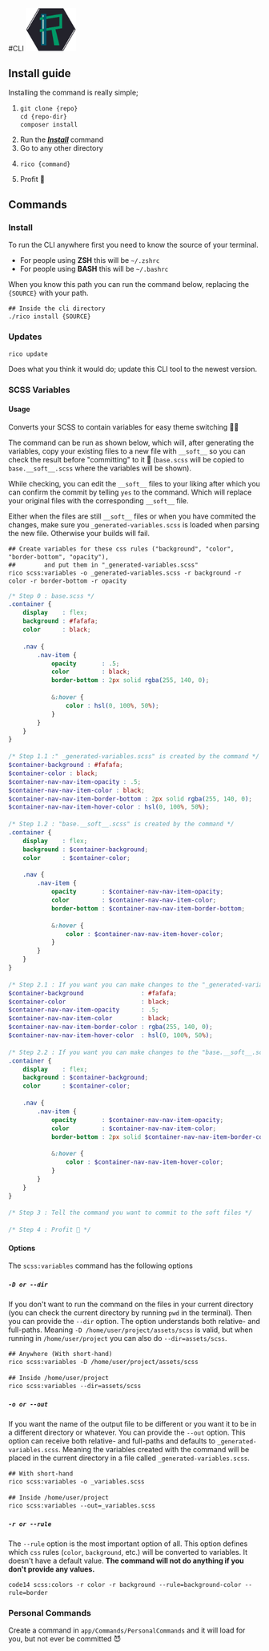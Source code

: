 #CLI
<img src="/docs/assets/logo.png?raw=true" width="100" width="100" alt="CLI Logo" />

## Install guide
Installing the command is really simple;
1. ```shell script
   git clone {repo}
   cd {repo-dir}
   composer install
   ```
1. Run the _**[Install](#install)**_ command
1. Go to any other directory
1. ```shell script
   rico {command}
   ```
1. Profit 🎉

## Commands

### Install
To run the CLI anywhere first you need to know the source of your terminal.
- For people using **ZSH** this will be `~/.zshrc`
- For people using **BASH** this will be `~/.bashrc`

When you know this path you can run the command below, replacing the `{SOURCE}` with your path.
 
```shell script
## Inside the cli directory
./rico install {SOURCE}
```

### Updates
```shell script
rico update
```
Does what you think it would do; update this CLI tool to the newest version.

### SCSS Variables

#### Usage
Converts your SCSS to contain variables for easy theme switching 🥷🏼

The command can be run as shown below, which will, after generating the variables, copy your existing files to a new file with `__soft__` so you can check the result before "committing" to it 💍
(`base.scss` will be copied to `base.__soft__.scss` where the variables will be shown).

While checking, you can edit the `__soft__` files to your liking after which you can confirm the commit by telling `yes` to the command. Which will replace your original files with the corresponding `__soft__` file.

Either when the files are still `__soft__` files or when you have commited the changes, make sure you `_generated-variables.scss` is loaded when parsing the new file. Otherwise your builds will fail.

```shell script
## Create variables for these css rules ("background", "color", "border-bottom", "opacity"),
##        and put them in "_generated-variables.scss"
rico scss:variables -o _generated-variables.scss -r background -r color -r border-bottom -r opacity
```

```scss
/* Step 0 : base.scss */
.container {
    display    : flex;
    background : #fafafa;
    color      : black;

    .nav {
        .nav-item {
            opacity       : .5;
            color         : black;
            border-bottom : 2px solid rgba(255, 140, 0);
            
            &:hover {
                color : hsl(0, 100%, 50%);
            }
        }
    }
}

/* Step 1.1 :" _generated-variables.scss" is created by the command */
$container-background : #fafafa;
$container-color : black;
$container-nav-nav-item-opacity : .5;
$container-nav-nav-item-color : black;
$container-nav-nav-item-border-bottom : 2px solid rgba(255, 140, 0);
$container-nav-nav-item-hover-color : hsl(0, 100%, 50%);

/* Step 1.2 : "base.__soft__.scss" is created by the command */
.container {
    display    : flex;
    background : $container-background;
    color      : $container-color;

    .nav {
        .nav-item {
            opacity       : $container-nav-nav-item-opacity;
            color         : $container-nav-nav-item-color;
            border-bottom : $container-nav-nav-item-border-bottom;
            
            &:hover {
                color : $container-nav-nav-item-hover-color;
            }
        }
    }
}

/* Step 2.1 : If you want you can make changes to the "_generated-variables.scss" */
$container-background                : #fafafa;
$container-color                     : black;
$container-nav-nav-item-opacity      : .5;
$container-nav-nav-item-color        : black;
$container-nav-nav-item-border-color : rgba(255, 140, 0);
$container-nav-nav-item-hover-color  : hsl(0, 100%, 50%);

/* Step 2.2 : If you want you can make changes to the "base.__soft__.scss" */
.container {
    display    : flex;
    background : $container-background;
    color      : $container-color;

    .nav {
        .nav-item {
            opacity       : $container-nav-nav-item-opacity;
            color         : $container-nav-nav-item-color;
            border-bottom : 2px solid $container-nav-nav-item-border-color;
            
            &:hover {
                color : $container-nav-nav-item-hover-color;
            }
        }
    }
}

/* Step 3 : Tell the command you want to commit to the soft files */

/* Step 4 : Profit 🎉 */
```

#### Options
The `scss:variables` command has the following options

##### `-D or --dir`
If you don't want to run the command on the files in your current directory (you can check the current directory by running `pwd` in the terminal).
Then you can provide the `--dir` option. The option understands both relative- and full-paths. Meaning `-D /home/user/project/assets/scss` is valid, but when running in `/home/user/project` you can also do `--dir=assets/scss`.

```shell script
## Anywhere (With short-hand)
rico scss:variables -D /home/user/project/assets/scss

## Inside /home/user/project
rico scss:variables --dir=assets/scss
```

##### `-o or --out`
If you want the name of the output file to be different or you want it to be in a different directory or whatever. You can provide the `--out` option.
This option can receive both relative- and full-paths and defaults to `_generated-variables.scss`.
Meaning the variables created with the command will be placed in the current directory in a file called `_generated-variables.scss`.  

```shell script
## With short-hand
rico scss:variables -o _variables.scss

## Inside /home/user/project
rico scss:variables --out=_variables.scss
```

##### `-r or --rule`
The `--rule` option is the most important option of all. This option defines which `css` rules (`color`, `background`, etc.) will be converted to variables.
It doesn't have a default value. **The command will not do anything if you don't provide any values.**

```shell script
code14 scss:colors -r color -r background --rule=background-color --rule=border
```

### Personal Commands
Create a command in `app/Commands/PersonalCommands` and it will load for you, but not ever be committed 😈